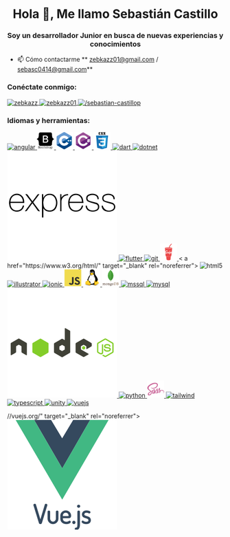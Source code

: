<h1 align="center">Hola 👋, Me llamo Sebastián Castillo</h1>
<h3 align="center">Soy un desarrollador Junior en busca de nuevas experiencias y conocimientos</h3>

- 📫 Cómo contactarme ** zebkazz01@gmail.com / sebasc0414@gmail.com**

<h3 align="left">Conéctate conmigo:</h3>
<p align="left">
    <a href="https://dev.to/ zebkazz" target="blank">
        <img align="center" src="https://raw.githubusercontent.com/rahuldkjain/github-profile-readme-      generator/master/src/images/icons/Social/devto.svg" alt="zebkazz" height="30" width="40" />
    </a>
    <a href="https://twitter.com/zebkazz01" target="blank">
        <img align="center" src="https://raw.githubusercontent.com/rahuldkjain/github-profile-readme-                                
        generator/master/src/images/icons/Social/twitter.svg" alt="zebkazz01" height="30" width="40" />
    </a>
    <a href="https://linkedin.com/in//sebastian-castillop" target="blank">
        <img align="center" src="https://raw.githubusercontent.com/rahuldkjain/github-perfil-readme- 
        generator/master/src/images/icons/Social/linked-in-alt.svg" alt="/sebastian-castillop" height="30" width="40" />
    </a> 
</ p>

<h3 align="left">Idiomas y herramientas:</h3>
<p align="left"> 
  <a href="https://angular.io" target="_blank" rel="noreferrer">
    <img src="https://angular.io/assets/images/logos/angular/angular.svg" alt="angular" width="40" height="40"/> 
  </a> 
  <a href="https://getbootstrap.com" target="_blank" rel="noreferrer "> 
    <img src="https://raw.githubusercontent.com/devicons/devicon/master/icons/bootstrap/bootstrap-plain-wordmark.svg" alt="bootstrap"         width="40" height="40" /> 
  </a> 
  <a href="https://www.w3schools.com/cpp/" target="_blank" rel="noreferrer"> 
    <img src="https://raw.githubusercontent.com/devicons/devicon/master/icons/cplusplus/cplusplus-original.svg" alt="cplusplus"               width="40" height="40"/> 
  </a>
  <a href="https:// www.w3schools.com/cs/" target="_blank" rel="noreferrer"> 
    <img  src="https://raw.githubusercontent.com/devicons/devicon/master/icons/csharp/csharp-original.svg" alt="csharp" width="40"           height="40"/> 
  </a> 
  <a href="https://www.w3schools.com/css/" target="_blank" rel="noreferrer" >
    <img src="https://raw.githubusercontent.com/devicons/devicon/master/icons/css3/css3-original-wordmark.svg" alt="css3" width="40"          height="40"/> 
  </a> 
  <a href="https://dart.dev" target="_blank" rel="noreferrer"> 
        <img src ="https://www.vectorlogo.zone/logos/dartlang/dartlang-icon.svg" alt="dart" width="40" height="40"/> </a> <a href="https: //dotnet.microsoft.com/" target="_blank" rel="noreferrer"> <img src="https://raw.githubusercontent.com/devicons/devicon/master/icons/dot-net/dot-net -original-wordmark.svg" alt="dotnet" width="40" height="40"/> </a> <a href="https://expressjs.com" target="_blank" rel="noreferrer"> <img src="https://raw.githubusercontent.com/devicons/devicon/master/icons/express/express-original-wordmark.svg" alt="express " ancho="40" alto="40"/> </a> <a href="https://flutter.dev" target="_blank" rel="noreferrer"> <img src="https:// www.vectorlogo.zone/logos/flutterio/flutterio-icon.svg" alt="flutter" width="40" height="40"/> </a> <a href="https://git-scm. com/" target="_blank" rel="noreferrer"> <img src="https://www.vectorlogo.zone/logos/git-scm/git-scm-icon.svg" alt="git" width="40" height="40"/> </a> <a href="https://gulpjs.com" target="_blank" rel="noreferrer"> <img src ="https://raw.githubusercontent.com/devicons/devicon/master/icons/gulp/gulp-plain.svg" alt="gulp" width="40" height="40"/> </a> < a href="https://www.w3.org/html/" target="_blank" rel="noreferrer"> <img src="https://raw.githubusercontent.com/devicons/devicon/master/icons /html5/html5-original-wordmark.svg" alt="html5" width="40" height="40"/> </a> <a href="https://www.adobe.com/in/products /ilustrador.html" target="_blank" rel="noreferrer"> <img src="https://www.vectorlogo.zone/logos/adobe_illustrator/adobe_illustrator-icon.svg" alt="illustrator" width="40" height= "40"/> </a> <a href="https://ionicframework.com" target="_blank" rel="noreferrer"> <img src="https://upload.wikimedia.org/wikipedia/ commons/d/d1/Ionic_Logo.svg" alt="ionic" width="40" height="40"/> </a> <a href="https://developer.mozilla.org/en-US/ docs/Web/JavaScript" target="_blank" rel="noreferrer"> <img src="https://raw.githubusercontent.com/devicons/devicon/master/icons/javascript/javascript-original.svg" alt="javascript" width="40" height="40"/> </a> <a href="https://www. linux.org/" target="_blank" rel="noreferrer"> <img src="https://raw.githubusercontent.com/devicons/devicon/master/icons/linux/linux-original.svg" alt=" linux" width="40" height="40"/> </a> <a href="https://www.mongodb.com/" target="_blank" rel="noreferrer"> <img src=" https://raw.githubusercontent.com/devicons/devicon/master/icons/mongodb/mongodb-original-wordmark.svg" alt="mongodb" width="40" height="40"/> </a> <a href="https://www.microsoft.com/en-us/sql-server" target="_blank " rel="noreferrer"> <img src="https://www.svgrepo.com/show/303229/microsoft-sql-server-logo.svg" alt="mssql" width="40" height="40 "/> </a> <a href="https://www.mysql.com/" target="_blank" rel="noreferrer"> <img src="https://raw.githubusercontent.com/devicons /devicon/master/icons/mysql/mysql-original-wordmark.svg" alt="mysql" width="40" height="40"/> </a> <a href="https://nodejs.org" target="_blank" rel="noreferrer"> <img src="https://raw.githubusercontent.com/devicons/devicon/master/icons/nodejs/nodejs-original-wordmark.svg" alt="nodejs " ancho="40" alto="40"/> </a> <a href="https://www.python.org" target="_blank" rel="noreferrer"> <img src="https: //raw.githubusercontent.com/devicons/devicon/master/icons/python/python-original.svg" alt="python" width="40" height="40"/> </a> <a href=" https://sass-lang.com" target="_blank" rel="noreferrer"> <img src="https://raw.githubusercontent.com/devicons/devicon/master/icons/sass/sass-original.svg" alt="sass" width="40" height="40"/> </a> <a href="https://tailwindcss.com/" target="_blank" rel="noreferrer"> <img src="https://www.vectorlogo.zone/logos/tailwindcss/tailwindcss-icon.svg" alt="tailwind" width="40" height="40"/> </a> <a href="https ://www.typescriptlang.org/" target="_blank" rel="noreferrer"> <img src="https://raw.githubusercontent.com/devicons/devicon/master/icons/typescript/typescript-original. svg" alt="typescript" width="40" height="40"/> </a> <a href="https://unity.com/" target="_blank" rel="noreferrer"> <img src="https://www.vectorlogo.zone/logos/unity3d/unity3d-icon.svg" alt="unity" width="40" height ="40"/> </a> <a href="https://vuejs.org/" target="_blank" rel="noreferrer"> <img src="https://raw.githubusercontent.com/ devicons/devicon/master/icons/vuejs/vuejs-original-wordmark.svg" alt="vuejs" width="40" height="40"/> </a> </p>//vuejs.org/" target="_blank" rel="noreferrer"> <img src="https://raw.githubusercontent.com/devicons/devicon/master/icons/vuejs/vuejs-original-wordmark.svg " alt="vuejs" ancho="40" alto="40"/> </a> </p>


